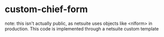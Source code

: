 # custom-chief-form
note: this isn't actually public, as netsuite uses objects like &lt;nlform> in production. This code is implemented through a netsuite custom template
